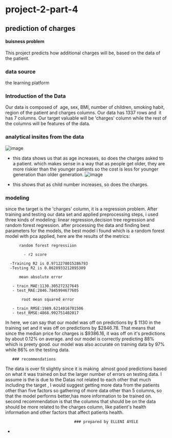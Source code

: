 # project-2-part-4
## prediction of charges
#### buisness problem
This project predicts how additional charges will be, based on the data of the patient.
### data source
the learning platform
### Introduction of the Data
Our data is composed of  age, sex, BMI, number of children, smoking habit, region of the patient and charges columns.
Our data has 1337 rows and  it has 7 columns.
Our target valuable will be 'charges' column while the rest of the columns will be features of the data.
### analytical insites from the data
![image](https://github.com/elleniayele/project-2-part-4/assets/61632568/a1d36838-6f35-430f-b324-be79ce261567)
- this data shows us that as age increases, so does the charges asked to a patient. which makes sense in a way that as people get older, they are more riskier 
 than the younger patients so the cost is less for younger generation than older generation.
![image](https://github.com/elleniayele/project-2-part-4/assets/61632568/8c2cec35-9fd0-43db-bd56-091a99a245df)

- this shows that as child number increases, so does the charges.
### modeling
since the target is the 'charges' column, it is a regression problem. After training and testing our data set and applied preprocessing steps,  i used three kinds of modeling: linear regression,decision tree regression and random forest regression. after processing the data and finding best parameters for the models, the best model i found which is a random forest model with pca applied, here are the results of the metrics:
      
          random forest regressiion 
      
            - r2 score
        
      -Training R2 is 0.9712278015286793
      -Testing R2 is 0.8628933212895309

          mean absolute error
       
       - train_MAE:1130.305272327645
       - test_MAE:2846.7845994677605
       
           root mean squared error

       - train_RMSE:1989.6214016701506
       - test_RMSE:4868.992751402017
       
 In here, we can say that our model was off on predictions by $ 1130 in the training set and it was off on predictions by $2846.78. That means that since the median price for charges is $9386.16, it was off on it's predictions by about 0.12% on average. and our model is correctly predicting 88% which is preety good.
our model was also accurate on training data by 97% while 86% on the testing data. 

       ### recommendations

      
The data is over fit slightly since it is making  almost good predictions based on what it was trained on but the larger number of errors on testing data. I assume is the is due to the Datas not related to each other that much including the target , I would suggest getting more data from the patients other than five factors so gathering of more data other than 5 columns, so that the model performs better,has more information to be trained on.
second recommendation is that the columns that should be on the data should be more related to the charges column, like patient's health information and other factors that affect patients health.

                                  ### prepared by ELLENI AYELE




  -


  





